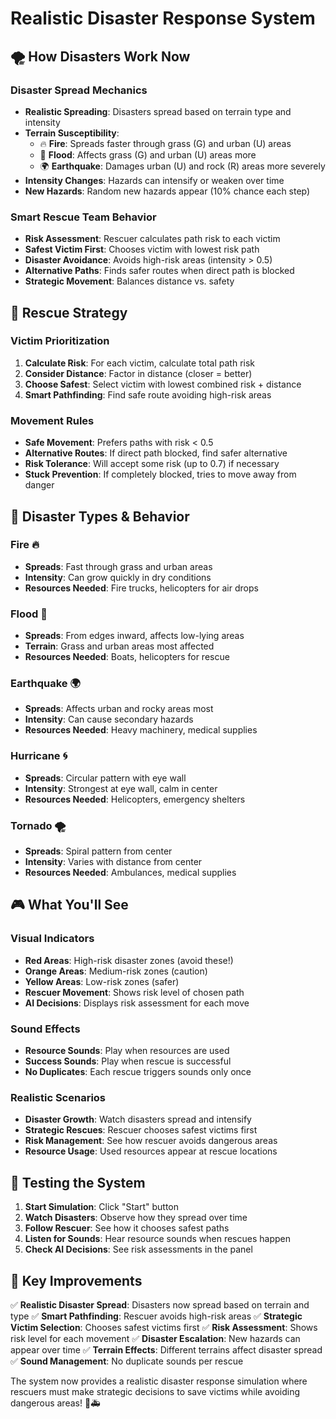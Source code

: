 # Realistic Disaster Response System

## 🌪️ **How Disasters Work Now**

### **Disaster Spread Mechanics**
- **Realistic Spreading**: Disasters spread based on terrain type and intensity
- **Terrain Susceptibility**: 
  - 🔥 **Fire**: Spreads faster through grass (G) and urban (U) areas
  - 🌊 **Flood**: Affects grass (G) and urban (U) areas more
  - 🌍 **Earthquake**: Damages urban (U) and rock (R) areas more severely
- **Intensity Changes**: Hazards can intensify or weaken over time
- **New Hazards**: Random new hazards appear (10% chance each step)

### **Smart Rescue Team Behavior**
- **Risk Assessment**: Rescuer calculates path risk to each victim
- **Safest Victim First**: Chooses victim with lowest risk path
- **Disaster Avoidance**: Avoids high-risk areas (intensity > 0.5)
- **Alternative Paths**: Finds safer routes when direct path is blocked
- **Strategic Movement**: Balances distance vs. safety

## 🎯 **Rescue Strategy**

### **Victim Prioritization**
1. **Calculate Risk**: For each victim, calculate total path risk
2. **Consider Distance**: Factor in distance (closer = better)
3. **Choose Safest**: Select victim with lowest combined risk + distance
4. **Smart Pathfinding**: Find safe route avoiding high-risk areas

### **Movement Rules**
- **Safe Movement**: Prefers paths with risk < 0.5
- **Alternative Routes**: If direct path blocked, find safer alternative
- **Risk Tolerance**: Will accept some risk (up to 0.7) if necessary
- **Stuck Prevention**: If completely blocked, tries to move away from danger

## 🚨 **Disaster Types & Behavior**

### **Fire** 🔥
- **Spreads**: Fast through grass and urban areas
- **Intensity**: Can grow quickly in dry conditions
- **Resources Needed**: Fire trucks, helicopters for air drops

### **Flood** 🌊
- **Spreads**: From edges inward, affects low-lying areas
- **Terrain**: Grass and urban areas most affected
- **Resources Needed**: Boats, helicopters for rescue

### **Earthquake** 🌍
- **Spreads**: Affects urban and rocky areas most
- **Intensity**: Can cause secondary hazards
- **Resources Needed**: Heavy machinery, medical supplies

### **Hurricane** 🌀
- **Spreads**: Circular pattern with eye wall
- **Intensity**: Strongest at eye wall, calm in center
- **Resources Needed**: Helicopters, emergency shelters

### **Tornado** 🌪️
- **Spreads**: Spiral pattern from center
- **Intensity**: Varies with distance from center
- **Resources Needed**: Ambulances, medical supplies

## 🎮 **What You'll See**

### **Visual Indicators**
- **Red Areas**: High-risk disaster zones (avoid these!)
- **Orange Areas**: Medium-risk zones (caution)
- **Yellow Areas**: Low-risk zones (safer)
- **Rescuer Movement**: Shows risk level of chosen path
- **AI Decisions**: Displays risk assessment for each move

### **Sound Effects**
- **Resource Sounds**: Play when resources are used
- **Success Sounds**: Play when rescue is successful
- **No Duplicates**: Each rescue triggers sounds only once

### **Realistic Scenarios**
- **Disaster Growth**: Watch disasters spread and intensify
- **Strategic Rescues**: Rescuer chooses safest victims first
- **Risk Management**: See how rescuer avoids dangerous areas
- **Resource Usage**: Used resources appear at rescue locations

## 🧪 **Testing the System**

1. **Start Simulation**: Click "Start" button
2. **Watch Disasters**: Observe how they spread over time
3. **Follow Rescuer**: See how it chooses safest paths
4. **Listen for Sounds**: Hear resource sounds when rescues happen
5. **Check AI Decisions**: See risk assessments in the panel

## 🎯 **Key Improvements**

✅ **Realistic Disaster Spread**: Disasters now spread based on terrain and type
✅ **Smart Pathfinding**: Rescuer avoids high-risk areas
✅ **Strategic Victim Selection**: Chooses safest victims first
✅ **Risk Assessment**: Shows risk level for each movement
✅ **Disaster Escalation**: New hazards can appear over time
✅ **Terrain Effects**: Different terrains affect disaster spread
✅ **Sound Management**: No duplicate sounds per rescue

The system now provides a realistic disaster response simulation where rescuers must make strategic decisions to save victims while avoiding dangerous areas! 🚨🚑
